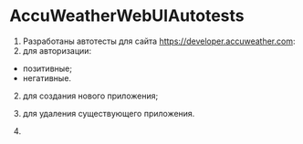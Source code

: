 # AccuWeatherWebUIAutotests
1. Разработаны автотесты для сайта https://developer.accuweather.com:
  1. для авторизации:
  - позитивные;
  - негативные.
  2. для создания нового приложения;
  3. для удаления существующего приложения.

2.
